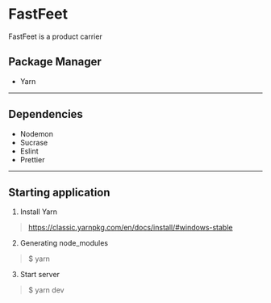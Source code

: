 # FastFeet
FastFeet is a product carrier

Package Manager
----------------------
 * Yarn 
-----------

 Dependencies
 ---------------------
* Nodemon
* Sucrase
* Eslint
* Prettier
-----------

Starting application
----------------------
  1) Install Yarn
 > https://classic.yarnpkg.com/en/docs/install/#windows-stable

  2) Generating node_modules
 > $ yarn
  
  3) Start server
 > $ yarn dev
